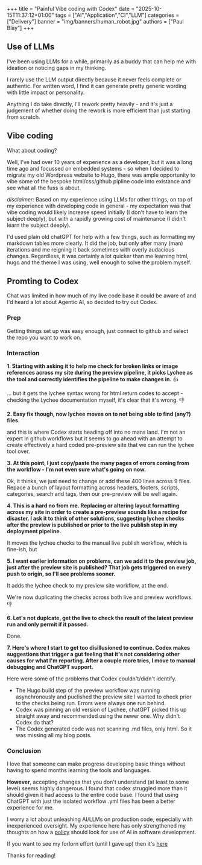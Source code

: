 +++
title = "Painful Vibe coding with Codex"
date = "2025-10-15T11:37:12+01:00"
tags = ["AI","Application","CI","LLM"]
categories = ["Delivery"]
banner = "img/banners/human_robot.jpg"
authors = ["Paul Blay"]
+++

## Use of LLMs

I've been using LLMs for a while, primarily as a buddy that can help me with ideation or noticing gaps in my thinking.

I rarely use the LLM output directly because it never feels complete or authentic. For written word, I find it can generate pretty generic wording with little impact or personality.

Anything I do take directly, I'll rework pretty heavily - and it's just a judgement of whether doing the rework is more efficient than just starting from scratch.

## Vibe coding

What about coding? 

Well, I've had over 10 years of experience as a developer, but it was a long time ago and focussed on embedded systems - so when I decided to migrate my old Wordpress website to Hugo, there was ample opportunity to vibe some of the bespoke html/css/github pipline code into existance and see what all the fuss is about.

_disclaimer:_ Based on my experience using LLMs for other things, on top of my experience with developing code in general - my expectation was that vibe coding would likely increase speed initially (I don't have to learn the subject deeply), but with a rapidly growing cost of maintenance (I didn't learn the subject deeply).

I'd used plain old chatGPT for help with a few things, such as formatting my markdown tables more clearly. It did the job, but only after many (man) iterations and me reigning it back sometimes with overly audacious changes. Regardless, it was certainly a lot quicker than me learning html, hugo and the theme I was using, well enough to solve the problem myself.

## Promting to Codex

Chat was limited in how much of my live code base it could be aware of and I'd heard a lot about Agentic AI, so decided to try out Codex.

### Prep

Getting things set up was easy enough, just connect to github and select the repo you want to work on.

### Interaction

**1. Starting with asking it to help me check for broken links or image references across my site during the preview pipeline, it picks Lychee as the tool and correctly identifies the pipeline to make changes in.** 👍

... but it gets the lychee syntax wrong for html return codes to accept - checking the Lychee documentation myself, it's clear that it's wrong. 👎

**2. Easy fix though, now lychee moves on to not being able to find (any?) files.**

and this is where Codex starts heading off into no mans land. I'm not an expert in github workflows but it seems to go ahead with an attempt to create effectively a hard coded pre-preview site that we can run the lychee tool over.

**3. At this point, I just copy/paste the many pages of errors coming from the workflow - I'm not even sure what's going on now.**

Ok, it thinks, we just need to change or add these 400 lines across 9 files. Repace a bunch of layout formatting across headers, footers, scripts, categories, search and tags, then our pre-preview will be well again.

**4. This is a hard no from me. Replacing or altering layout formatting across my site in order to create a pre-preview sounds like a recipe for disaster. I ask it to think of other solutions, suggesting lychee checks after the preview is published or prior to the live publish step in my deployment pipeline.**

It moves the lychee checks to the manual live publish workflow, which is fine-ish, but

**5. I want earlier information on problems, can we add it to the preview job, just after the preview site is published? That job gets triggered on every push to origin, so I'll see problems sooner.**

It adds the lychee check to my preview site workflow, at the end.

We're now duplicating the checks across both live and preview workflows. 👎

**6. Let's not duplcate, get the live to check the result of the latest preview run and only permit if it passed.**

Done.

**7. Here's where I start to get too disillusioned to continue. Codex makes suggestions that trigger a gut feeling that it's not considering other causes for what I'm reporting. After a couple more tries, I move to manual debugging and ChatGPT support.**

Here were some of the problems that Codex couldn't/didn't identify.

* The Hugo build step of the preview workflow was running asynchronously and puclished the preview site I wanted to check prior to the checks being run. Errors were always one run behind.
* Codex was pinning an old version of Lychee, chatGPT picked this up straight away and recommended using the newer one. Why didn't Codex do that?
* The Codex generated code was not scanning .md files, only html. So it was missing all my blog posts.


### Conclusion

I love that someone can make progress developing basic things without having to spend months learning the tools and languages.

**However**, accepting changes that you don't understand (at least to some level) seems highly dangerous. I found that codex struggled more than it should given it had access to the entire code base. I found that using ChatGPT with just the isolated workflow .yml files has been a better experience for me.

I worry a lot about unleashing AI/LLMs on production code, especially with inexperienced oversight. My experience here has only strengthened my thoughts on how a [policy](https://paulblay.com/blog/2025/10/07/ai_in_software_development/) should look for use of AI in software development.


If you want to see my forlorn effort (until I gave up) then it's [here](https://chatgpt.com/s/cd_68ef9219d6088191b4ccf8b0afc16b98)

Thanks for reading!